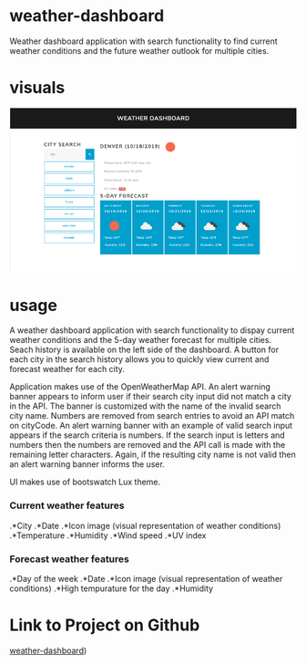 # weather-dashboard

Weather dashboard application with search functionality to find current weather conditions and the future weather outlook for multiple cities.

# visuals

![day-planner](img/image.png)

# usage

A weather dashboard application with search functionality to dispay current weather conditions and the 5-day weather forecast for multiple cities. Seach history is available on the left side of the dashboard. A button for each city in the search history allows you to quickly view current and forecast weather for each city.

Application makes use of the OpenWeatherMap API. An alert warning banner appears to inform user if their search city input did not match a city in the API. The banner is customized with the name of the invalid search city name. Numbers are removed from search entries to avoid an API match on cityCode. An alert warning banner with an example of valid search input appears if the search criteria is numbers. If the search input is letters and numbers then the numbers are removed and the API call is made with the remaining letter characters. Again, if the resulting city name is not valid then an alert warning banner informs the user.

UI makes use of bootswatch Lux theme.

### Current weather features

.*City
.*Date
.*Icon image (visual representation of weather conditions)
.*Temperature
.*Humidity
.*Wind speed
.\*UV index

### Forecast weather features

.*Day of the week
.*Date
.*Icon image (visual representation of weather conditions)
.*High tempurature for the day
.\*Humidity

# Link to Project on Github

[weather-dashboard](https://eric-gustafson1.github.io/day-planner/))
